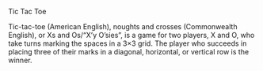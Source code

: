 Tic Tac Toe

Tic-tac-toe (American English), noughts and crosses (Commonwealth English), or Xs and Os/“X’y O’sies”, is a game for two players, X and O, who take turns marking the spaces in a 3×3 grid. The player who succeeds in placing three of their marks in a diagonal, horizontal, or vertical row is the winner.
